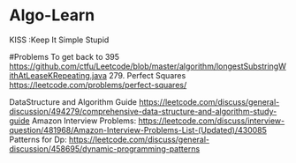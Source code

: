 # Algo-Learn
KISS :Keep It Simple Stupid

#Problems To get back to 
395
https://github.com/ctfu/Leetcode/blob/master/algorithm/longestSubstringWithAtLeaseKRepeating.java
279. Perfect Squares
https://leetcode.com/problems/perfect-squares/



DataStructure and Algorithm Guide
https://leetcode.com/discuss/general-discussion/494279/comprehensive-data-structure-and-algorithm-study-guide
Amazon Interview Problems: https://leetcode.com/discuss/interview-question/481968/Amazon-Interview-Problems-List-(Updated)/430085
Patterns for Dp: https://leetcode.com/discuss/general-discussion/458695/dynamic-programming-patterns
